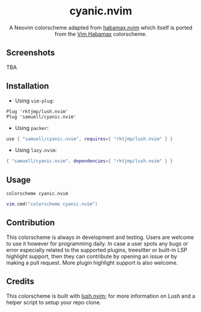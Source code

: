 <div align="center">

# cyanic.nvim

A Neovim colorscheme adapted from [habamax.nvim](https://github.com/ntk148v/habamax.nvim) which itself is ported
from the <a href="https://github.com/vim/colorschemes/blob/master/colors/habamax.vim">Vim Habamax</a> colorscheme.

</div>

## Screenshots

TBA

## Installation

- Using `vim-plug`:

```vim
Plug 'rktjmp/lush.nvim'
Plug 'samuell/cyanic.nvim'
```

- Using `packer`:

```lua
use { "samuell/cyanic.nvim", requires={ "rktjmp/lush.nvim" } }
```

- Using `lazy.nvim`:

```lua
{ "samuell/cyanic.nvim", dependencies={ "rktjmp/lush.nvim" } }
```

## Usage

```vim
colorscheme cyanic.nvim
```

```lua
vim.cmd("colorscheme cyanic.nvim")
```

## Contribution

This colorscheme is always in development and testing. Users are welcome to use
it however for programming daily. In case a user spots any bugs or error
especially related to the supported plugins, treesitter or built-in LSP
highlight support, then they can contribute by opening an issue or by making a
pull request. More plugin highlight support is also welcome.

## Credits

This colorscheme is built with [lush.nvim](http://git.io/lush.nvim); for more
information on Lush and a helper script to setup your repo clone.
